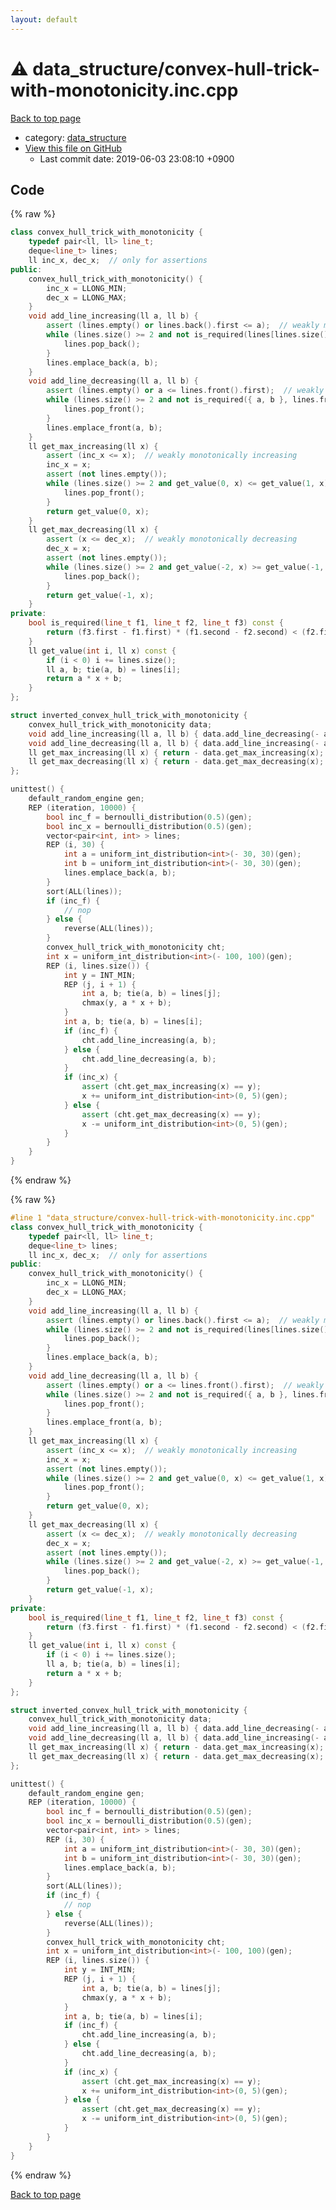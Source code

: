 ```yaml
---
layout: default
---
```


<!-- mathjax config similar to math.stackexchange -->
<script type="text/javascript" async
  src="https://cdnjs.cloudflare.com/ajax/libs/mathjax/2.7.5/MathJax.js?config=TeX-MML-AM_CHTML">
</script>
<script type="text/x-mathjax-config">
  MathJax.Hub.Config({
    TeX: { equationNumbers: { autoNumber: "AMS" }},
    tex2jax: {
      inlineMath: [ ['$','$'] ],
      processEscapes: true
    },
    "HTML-CSS": { matchFontHeight: false },
    displayAlign: "left",
    displayIndent: "2em"
  });
</script>

<script type="text/javascript" src="https://cdnjs.cloudflare.com/ajax/libs/jquery/3.4.1/jquery.min.js"></script>
<script src="https://cdn.jsdelivr.net/npm/jquery-balloon-js@1.1.2/jquery.balloon.min.js" integrity="sha256-ZEYs9VrgAeNuPvs15E39OsyOJaIkXEEt10fzxJ20+2I=" crossorigin="anonymous"></script>
<script type="text/javascript" src="../../assets/js/copy-button.js"></script>
<link rel="stylesheet" href="../../assets/css/copy-button.css" />


# :warning: data_structure/convex-hull-trick-with-monotonicity.inc.cpp

<a href="../../index.html">Back to top page</a>

* category: <a href="../../index.html#c8f6850ec2ec3fb32f203c1f4e3c2fd2">data_structure</a>
* <a href="{{ site.github.repository_url }}/blob/master/data_structure/convex-hull-trick-with-monotonicity.inc.cpp">View this file on GitHub</a>
    - Last commit date: 2019-06-03 23:08:10 +0900




## Code

<a id="unbundled"></a>
{% raw %}
```cpp
class convex_hull_trick_with_monotonicity {
    typedef pair<ll, ll> line_t;
    deque<line_t> lines;
    ll inc_x, dec_x;  // only for assertions
public:
    convex_hull_trick_with_monotonicity() {
        inc_x = LLONG_MIN;
        dec_x = LLONG_MAX;
    }
    void add_line_increasing(ll a, ll b) {
        assert (lines.empty() or lines.back().first <= a);  // weakly monotonically increasing
        while (lines.size() >= 2 and not is_required(lines[lines.size() - 2], lines.back(), { a, b })) {
            lines.pop_back();
        }
        lines.emplace_back(a, b);
    }
    void add_line_decreasing(ll a, ll b) {
        assert (lines.empty() or a <= lines.front().first);  // weakly monotonically decreasing
        while (lines.size() >= 2 and not is_required({ a, b }, lines.front(), lines[1])) {
            lines.pop_front();
        }
        lines.emplace_front(a, b);
    }
    ll get_max_increasing(ll x) {
        assert (inc_x <= x);  // weakly monotonically increasing
        inc_x = x;
        assert (not lines.empty());
        while (lines.size() >= 2 and get_value(0, x) <= get_value(1, x)) {
            lines.pop_front();
        }
        return get_value(0, x);
    }
    ll get_max_decreasing(ll x) {
        assert (x <= dec_x);  // weakly monotonically decreasing
        dec_x = x;
        assert (not lines.empty());
        while (lines.size() >= 2 and get_value(-2, x) >= get_value(-1, x)) {
            lines.pop_back();
        }
        return get_value(-1, x);
    }
private:
    bool is_required(line_t f1, line_t f2, line_t f3) const {
        return (f3.first - f1.first) * (f1.second - f2.second) < (f2.first - f1.first) * (f1.second - f3.second);
    }
    ll get_value(int i, ll x) const {
        if (i < 0) i += lines.size();
        ll a, b; tie(a, b) = lines[i];
        return a * x + b;
    }
};

struct inverted_convex_hull_trick_with_monotonicity {
    convex_hull_trick_with_monotonicity data;
    void add_line_increasing(ll a, ll b) { data.add_line_decreasing(- a, - b); }
    void add_line_decreasing(ll a, ll b) { data.add_line_increasing(- a, - b); }
    ll get_max_increasing(ll x) { return - data.get_max_increasing(x); }
    ll get_max_decreasing(ll x) { return - data.get_max_decreasing(x); }
};

unittest() {
    default_random_engine gen;
    REP (iteration, 10000) {
        bool inc_f = bernoulli_distribution(0.5)(gen);
        bool inc_x = bernoulli_distribution(0.5)(gen);
        vector<pair<int, int> > lines;
        REP (i, 30) {
            int a = uniform_int_distribution<int>(- 30, 30)(gen);
            int b = uniform_int_distribution<int>(- 30, 30)(gen);
            lines.emplace_back(a, b);
        }
        sort(ALL(lines));
        if (inc_f) {
            // nop
        } else {
            reverse(ALL(lines));
        }
        convex_hull_trick_with_monotonicity cht;
        int x = uniform_int_distribution<int>(- 100, 100)(gen);
        REP (i, lines.size()) {
            int y = INT_MIN;
            REP (j, i + 1) {
                int a, b; tie(a, b) = lines[j];
                chmax(y, a * x + b);
            }
            int a, b; tie(a, b) = lines[i];
            if (inc_f) {
                cht.add_line_increasing(a, b);
            } else {
                cht.add_line_decreasing(a, b);
            }
            if (inc_x) {
                assert (cht.get_max_increasing(x) == y);
                x += uniform_int_distribution<int>(0, 5)(gen);
            } else {
                assert (cht.get_max_decreasing(x) == y);
                x -= uniform_int_distribution<int>(0, 5)(gen);
            }
        }
    }
}

```
{% endraw %}

<a id="bundled"></a>
{% raw %}
```cpp
#line 1 "data_structure/convex-hull-trick-with-monotonicity.inc.cpp"
class convex_hull_trick_with_monotonicity {
    typedef pair<ll, ll> line_t;
    deque<line_t> lines;
    ll inc_x, dec_x;  // only for assertions
public:
    convex_hull_trick_with_monotonicity() {
        inc_x = LLONG_MIN;
        dec_x = LLONG_MAX;
    }
    void add_line_increasing(ll a, ll b) {
        assert (lines.empty() or lines.back().first <= a);  // weakly monotonically increasing
        while (lines.size() >= 2 and not is_required(lines[lines.size() - 2], lines.back(), { a, b })) {
            lines.pop_back();
        }
        lines.emplace_back(a, b);
    }
    void add_line_decreasing(ll a, ll b) {
        assert (lines.empty() or a <= lines.front().first);  // weakly monotonically decreasing
        while (lines.size() >= 2 and not is_required({ a, b }, lines.front(), lines[1])) {
            lines.pop_front();
        }
        lines.emplace_front(a, b);
    }
    ll get_max_increasing(ll x) {
        assert (inc_x <= x);  // weakly monotonically increasing
        inc_x = x;
        assert (not lines.empty());
        while (lines.size() >= 2 and get_value(0, x) <= get_value(1, x)) {
            lines.pop_front();
        }
        return get_value(0, x);
    }
    ll get_max_decreasing(ll x) {
        assert (x <= dec_x);  // weakly monotonically decreasing
        dec_x = x;
        assert (not lines.empty());
        while (lines.size() >= 2 and get_value(-2, x) >= get_value(-1, x)) {
            lines.pop_back();
        }
        return get_value(-1, x);
    }
private:
    bool is_required(line_t f1, line_t f2, line_t f3) const {
        return (f3.first - f1.first) * (f1.second - f2.second) < (f2.first - f1.first) * (f1.second - f3.second);
    }
    ll get_value(int i, ll x) const {
        if (i < 0) i += lines.size();
        ll a, b; tie(a, b) = lines[i];
        return a * x + b;
    }
};

struct inverted_convex_hull_trick_with_monotonicity {
    convex_hull_trick_with_monotonicity data;
    void add_line_increasing(ll a, ll b) { data.add_line_decreasing(- a, - b); }
    void add_line_decreasing(ll a, ll b) { data.add_line_increasing(- a, - b); }
    ll get_max_increasing(ll x) { return - data.get_max_increasing(x); }
    ll get_max_decreasing(ll x) { return - data.get_max_decreasing(x); }
};

unittest() {
    default_random_engine gen;
    REP (iteration, 10000) {
        bool inc_f = bernoulli_distribution(0.5)(gen);
        bool inc_x = bernoulli_distribution(0.5)(gen);
        vector<pair<int, int> > lines;
        REP (i, 30) {
            int a = uniform_int_distribution<int>(- 30, 30)(gen);
            int b = uniform_int_distribution<int>(- 30, 30)(gen);
            lines.emplace_back(a, b);
        }
        sort(ALL(lines));
        if (inc_f) {
            // nop
        } else {
            reverse(ALL(lines));
        }
        convex_hull_trick_with_monotonicity cht;
        int x = uniform_int_distribution<int>(- 100, 100)(gen);
        REP (i, lines.size()) {
            int y = INT_MIN;
            REP (j, i + 1) {
                int a, b; tie(a, b) = lines[j];
                chmax(y, a * x + b);
            }
            int a, b; tie(a, b) = lines[i];
            if (inc_f) {
                cht.add_line_increasing(a, b);
            } else {
                cht.add_line_decreasing(a, b);
            }
            if (inc_x) {
                assert (cht.get_max_increasing(x) == y);
                x += uniform_int_distribution<int>(0, 5)(gen);
            } else {
                assert (cht.get_max_decreasing(x) == y);
                x -= uniform_int_distribution<int>(0, 5)(gen);
            }
        }
    }
}

```
{% endraw %}

<a href="../../index.html">Back to top page</a>

